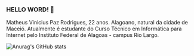 ### HELLO WORD! 👋
Matheus Vinicius Paz Rodrigues, 22 anos. Alagoano, natural da cidade de Maceió. Atualmente é estudante do Curso Técnico em Informática para Internet pelo Instituto Federal de Alagoas - campus Rio Largo.


![Anurag's GitHub stats](https://github-readme-stats.vercel.app/api?username=MatheusVinicius-pazz_icons=true&theme=radical)
